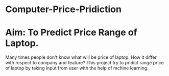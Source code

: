 # Computer-Price-Pridiction 
# Aim: To Predict Price Range of Laptop.
Many times people don't know what will be price of laptop.
How it differ with respect to company and feature?
This project try to pridict range price of laptop by taking input from user
with the help of mchine learning.
